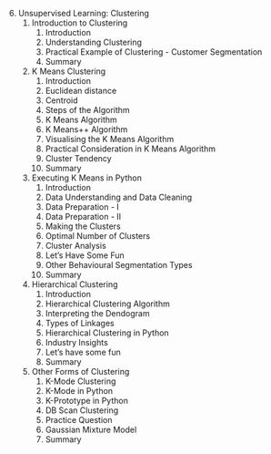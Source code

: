 6. Unsupervised Learning: Clustering
    1. Introduction to Clustering
        1. Introduction
        2. Understanding Clustering
        3. Practical Example of Clustering - Customer Segmentation
        4. Summary
    2. K Means Clustering
        1. Introduction
        2. Euclidean distance
        3. Centroid
        4. Steps of the Algorithm
        5. K Means Algorithm
        6. K Means++ Algorithm
        7. Visualising the K Means Algorithm
        8. Practical Consideration in K Means Algorithm
        9. Cluster Tendency
        10. Summary
    3. Executing K Means in Python
        1. Introduction
        2. Data Understanding and Data Cleaning
        3. Data Preparation - I
        4. Data Preparation - II
        5. Making the Clusters
        6. Optimal Number of Clusters
        7. Cluster Analysis
        8. Let’s Have Some Fun
        9. Other Behavioural Segmentation Types
        10. Summary
    4. Hierarchical Clustering
        1. Introduction
        2. Hierarchical Clustering Algorithm
        3. Interpreting the Dendogram
        4. Types of Linkages
        5. Hierarchical Clustering in Python
        6. Industry Insights
        7. Let’s have some fun
        8. Summary
    5. Other Forms of Clustering
        1. K-Mode Clustering
        2. K-Mode in Python
        3. K-Prototype in Python
        4. DB Scan Clustering
        5. Practice Question
        6. Gaussian Mixture Model
        7. Summary
